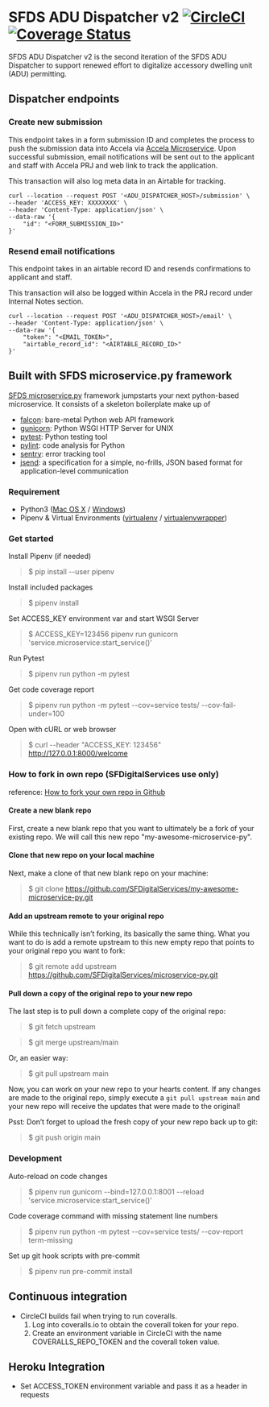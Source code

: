 # SFDS ADU Dispatcher v2 [![CircleCI](https://badgen.net/circleci/github/SFDigitalServices/adu-dispatcher-microservice-v2-py/main)](https://circleci.com/gh/SFDigitalServices/adu-dispatcher-microservice-v2-py) [![Coverage Status](https://coveralls.io/repos/github/SFDigitalServices/adu-dispatcher-microservice-v2-py/badge.svg?branch=main)](https://coveralls.io/github/SFDigitalServices/adu-dispatcher-microservice-v2-py?branch=main)
SFDS ADU Dispatcher v2 is the second iteration of the SFDS ADU Dispatcher to support renewed effort to digitalize accessory dwelling unit (ADU) permitting. 

## Dispatcher endpoints

### Create new submission
This endpoint takes in a form submission ID and completes the process to push the submission data into Accela via [Accela Microservice](https://github.com/SFDigitalServices/accela-microservice-py). Upon successful submission, email notifications will be sent out to the applicant and staff with Accela PRJ and web link to track the application. 

This transaction will also log meta data in an Airtable for tracking.
```
curl --location --request POST '<ADU_DISPATCHER_HOST>/submission' \
--header 'ACCESS_KEY: XXXXXXXX' \
--header 'Content-Type: application/json' \
--data-raw '{
    "id": "<FORM_SUBMISSION_ID>"
}'
```

### Resend email notifications
This endpoint takes in an airtable record ID and resends confirmations to applicant and staff.  

This transaction will also be logged within Accela in the PRJ record under Internal Notes section. 
```
curl --location --request POST '<ADU_DISPATCHER_HOST>/email' \
--header 'Content-Type: application/json' \
--data-raw '{
    "token": "<EMAIL_TOKEN>",
    "airtable_record_id": "<AIRTABLE_RECORD_ID>"
}'
```

## Built with SFDS microservice.py framework
[SFDS microservice.py](https://github.com/SFDigitalServices/microservice-py) framework jumpstarts your next python-based microservice. It consists of a skeleton boilerplate make up of
* [falcon](https://falconframework.org/): bare-metal Python web API framework 
* [gunicorn](https://gunicorn.org/): Python WSGI HTTP Server for UNIX
* [pytest](https://docs.pytest.org/en/latest/): Python testing tool 
* [pylint](https://www.pylint.org/): code analysis for Python
* [sentry](https://sentry.io/): error tracking tool
* [jsend](https://github.com/omniti-labs/jsend):  a specification for a simple, no-frills, JSON based format for application-level communication

### Requirement
* Python3 
([Mac OS X](https://docs.python-guide.org/starting/install3/osx/) / [Windows](https://www.stuartellis.name/articles/python-development-windows/))
* Pipenv & Virtual Environments ([virtualenv](https://docs.python-guide.org/dev/virtualenvs/#virtualenvironments-ref) / [virtualenvwrapper](https://virtualenvwrapper.readthedocs.io/en/latest/))

### Get started

Install Pipenv (if needed)
> $ pip install --user pipenv

Install included packages
> $ pipenv install

Set ACCESS_KEY environment var and start WSGI Server
> $ ACCESS_KEY=123456 pipenv run gunicorn 'service.microservice:start_service()'

Run Pytest
> $ pipenv run python -m pytest

Get code coverage report
> $ pipenv run python -m pytest --cov=service tests/ --cov-fail-under=100

Open with cURL or web browser
> $ curl --header "ACCESS_KEY: 123456" http://127.0.0.1:8000/welcome

### How to fork in own repo (SFDigitalServices use only)
reference: [How to fork your own repo in Github](http://kroltech.com/2014/01/01/quick-tip-how-to-fork-your-own-repo-in-github/)

#### Create a new blank repo
First, create a new blank repo that you want to ultimately be a fork of your existing repo. We will call this new repo "my-awesome-microservice-py".

#### Clone that new repo on your local machine
Next, make a clone of that new blank repo on your machine:
> $ git clone https://github.com/SFDigitalServices/my-awesome-microservice-py.git

#### Add an upstream remote to your original repo
While this technically isn’t forking, its basically the same thing. What you want to do is add a remote upstream to this new empty repo that points to your original repo you want to fork:
> $ git remote add upstream https://github.com/SFDigitalServices/microservice-py.git

#### Pull down a copy of the original repo to your new repo
The last step is to pull down a complete copy of the original repo:
> $ git fetch upstream

> $ git merge upstream/main

Or, an easier way:
> $ git pull upstream main

Now, you can work on your new repo to your hearts content. If any changes are made to the original repo, simply execute a `git pull upstream main` and your new repo will receive the updates that were made to the original!

Psst: Don’t forget to upload the fresh copy of your new repo back up to git:

> $ git push origin main

### Development 
Auto-reload on code changes
> $ pipenv run gunicorn --bind=127.0.0.1:8001 --reload 'service.microservice:start_service()'

Code coverage command with missing statement line numbers  
> $ pipenv run python -m pytest --cov=service tests/ --cov-report term-missing

Set up git hook scripts with pre-commit
> $ pipenv run pre-commit install


## Continuous integration
* CircleCI builds fail when trying to run coveralls.
    1. Log into coveralls.io to obtain the coverall token for your repo.
    2. Create an environment variable in CircleCI with the name COVERALLS_REPO_TOKEN and the coverall token value.

## Heroku Integration
* Set ACCESS_TOKEN environment variable and pass it as a header in requests
